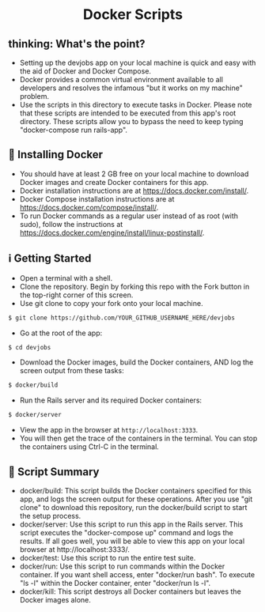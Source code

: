 <h1 align="center"> Docker Scripts </h1>

## thinking: What's the point?
* Setting up the devjobs app on your local machine is quick and easy with the aid of Docker and Docker Compose.
* Docker provides a common virtual environment available to all developers and resolves the infamous "but it works on my machine" problem.
* Use the scripts in this directory to execute tasks in Docker.  Please note that these scripts are intended to be executed from this app's root directory.  These scripts allow you to bypass the need to keep typing "docker-compose run rails-app".

## :whale2: Installing Docker
* You should have at least 2 GB free on your local machine to download Docker images and create Docker containers for this app.
* Docker installation instructions are at https://docs.docker.com/install/.
* Docker Compose installation instructions are at https://docs.docker.com/compose/install/.
* To run Docker commands as a regular user instead of as root (with sudo), follow the instructions at https://docs.docker.com/engine/install/linux-postinstall/.

## :information_source: Getting Started
* Open a terminal with a shell.
* Clone the repository. Begin by forking this repo with the Fork button in the top-right corner of this screen.
* Use git clone to copy your fork onto your local machine.
```sh
$ git clone https://github.com/YOUR_GITHUB_USERNAME_HERE/devjobs
```
* Go at the root of the app:
```sh
$ cd devjobs
```
* Download the Docker images, build the Docker containers, AND log the screen output from these tasks:
```sh
$ docker/build
```
* Run the Rails server and its required Docker containers:

```sh
$ docker/server
```
* View the app in the browser at `http://localhost:3333`.
* You will then get the trace of the containers in the terminal. You can stop the containers using Ctrl-C in the terminal.

## :page_with_curl:	Script Summary
* docker/build: This script builds the Docker containers specified for this app, and logs the screen output for these operations.  After you use "git clone" to download this repository, run the docker/build script to start the setup process.
* docker/server: Use this script to run this app in the Rails server.  This script executes the "docker-compose up" command and logs the results.  If all goes well, you will be able to view this app on your local browser at http://localhost:3333/.
* docker/test: Use this script to run the entire test suite.
* docker/run: Use this script to run commands within the Docker container.  If you want shell access, enter "docker/run bash".  To execute "ls -l" within the Docker container, enter "docker/run ls -l".
* docker/kill: This script destroys all Docker containers but leaves the Docker images alone. 
